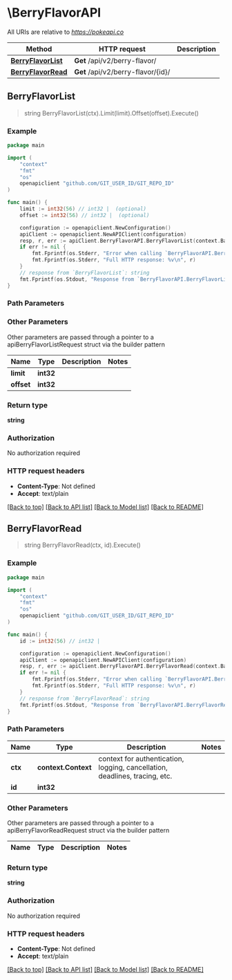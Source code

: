 # \BerryFlavorAPI

All URIs are relative to *https://pokeapi.co*

Method | HTTP request | Description
------------- | ------------- | -------------
[**BerryFlavorList**](BerryFlavorAPI.md#BerryFlavorList) | **Get** /api/v2/berry-flavor/ | 
[**BerryFlavorRead**](BerryFlavorAPI.md#BerryFlavorRead) | **Get** /api/v2/berry-flavor/{id}/ | 



## BerryFlavorList

> string BerryFlavorList(ctx).Limit(limit).Offset(offset).Execute()



### Example

```go
package main

import (
	"context"
	"fmt"
	"os"
	openapiclient "github.com/GIT_USER_ID/GIT_REPO_ID"
)

func main() {
	limit := int32(56) // int32 |  (optional)
	offset := int32(56) // int32 |  (optional)

	configuration := openapiclient.NewConfiguration()
	apiClient := openapiclient.NewAPIClient(configuration)
	resp, r, err := apiClient.BerryFlavorAPI.BerryFlavorList(context.Background()).Limit(limit).Offset(offset).Execute()
	if err != nil {
		fmt.Fprintf(os.Stderr, "Error when calling `BerryFlavorAPI.BerryFlavorList``: %v\n", err)
		fmt.Fprintf(os.Stderr, "Full HTTP response: %v\n", r)
	}
	// response from `BerryFlavorList`: string
	fmt.Fprintf(os.Stdout, "Response from `BerryFlavorAPI.BerryFlavorList`: %v\n", resp)
}
```

### Path Parameters



### Other Parameters

Other parameters are passed through a pointer to a apiBerryFlavorListRequest struct via the builder pattern


Name | Type | Description  | Notes
------------- | ------------- | ------------- | -------------
 **limit** | **int32** |  | 
 **offset** | **int32** |  | 

### Return type

**string**

### Authorization

No authorization required

### HTTP request headers

- **Content-Type**: Not defined
- **Accept**: text/plain

[[Back to top]](#) [[Back to API list]](../README.md#documentation-for-api-endpoints)
[[Back to Model list]](../README.md#documentation-for-models)
[[Back to README]](../README.md)


## BerryFlavorRead

> string BerryFlavorRead(ctx, id).Execute()



### Example

```go
package main

import (
	"context"
	"fmt"
	"os"
	openapiclient "github.com/GIT_USER_ID/GIT_REPO_ID"
)

func main() {
	id := int32(56) // int32 | 

	configuration := openapiclient.NewConfiguration()
	apiClient := openapiclient.NewAPIClient(configuration)
	resp, r, err := apiClient.BerryFlavorAPI.BerryFlavorRead(context.Background(), id).Execute()
	if err != nil {
		fmt.Fprintf(os.Stderr, "Error when calling `BerryFlavorAPI.BerryFlavorRead``: %v\n", err)
		fmt.Fprintf(os.Stderr, "Full HTTP response: %v\n", r)
	}
	// response from `BerryFlavorRead`: string
	fmt.Fprintf(os.Stdout, "Response from `BerryFlavorAPI.BerryFlavorRead`: %v\n", resp)
}
```

### Path Parameters


Name | Type | Description  | Notes
------------- | ------------- | ------------- | -------------
**ctx** | **context.Context** | context for authentication, logging, cancellation, deadlines, tracing, etc.
**id** | **int32** |  | 

### Other Parameters

Other parameters are passed through a pointer to a apiBerryFlavorReadRequest struct via the builder pattern


Name | Type | Description  | Notes
------------- | ------------- | ------------- | -------------


### Return type

**string**

### Authorization

No authorization required

### HTTP request headers

- **Content-Type**: Not defined
- **Accept**: text/plain

[[Back to top]](#) [[Back to API list]](../README.md#documentation-for-api-endpoints)
[[Back to Model list]](../README.md#documentation-for-models)
[[Back to README]](../README.md)

